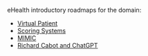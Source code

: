 eHealth introductory roadmaps for the domain:

* [Virtual Patient](virtual-patient/)
* [Scoring Systems](scoring/)
* [MIMIC](mimic/)
* [Richard Cabot and ChatGPT](gpt/cabot/)
